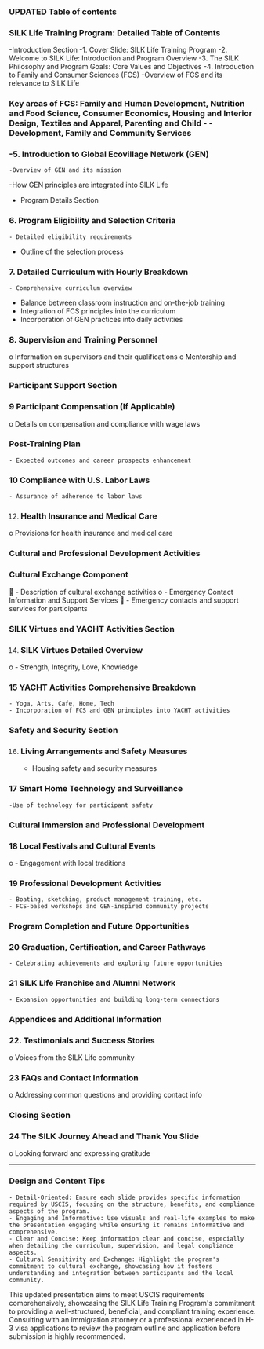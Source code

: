 
### UPDATED Table of contents 
### SILK Life Training Program: Detailed Table of Contents
-Introduction Section
-1.	Cover Slide: SILK Life Training Program
-2.	Welcome to SILK Life: Introduction and Program Overview
-3.	The SILK Philosophy and Program Goals: Core Values and Objectives
-4.	Introduction to Family and Consumer Sciences (FCS)
	-Overview of FCS and its relevance to SILK Life
### Key areas  of FCS: Family and Human Development, Nutrition and Food Science, Consumer Economics, Housing and Interior Design, Textiles and Apparel, Parenting and Child - -Development, Family and Community Services
### -5.	Introduction to Global Ecovillage Network (GEN)
	-Overview of GEN and its mission
-How GEN principles are integrated into SILK Life
- Program Details Section
### 6.	Program Eligibility and Selection Criteria
	- Detailed eligibility requirements
- 	Outline of the selection process
### 7.	Detailed Curriculum with Hourly Breakdown
	- Comprehensive curriculum overview
 - Balance between classroom instruction and on-the-job training
- 	Integration of FCS principles into the curriculum
-  Incorporation of GEN practices into daily activities
### 8.	Supervision and Training Personnel
o	Information on supervisors and their qualifications
o	Mentorship and support structures
### Participant Support Section
### 9  Participant Compensation (If Applicable)
o	Details on compensation and compliance with wage laws
### Post-Training Plan
	- Expected outcomes and career prospects enhancement
### 10 Compliance with U.S. Labor Laws
	- Assurance of adherence to labor laws
12.	### Health Insurance and Medical Care
o	Provisions for health insurance and medical care
### Cultural and Professional Development Activities
###  Cultural Exchange Component
	- Description of cultural exchange activities
o	- Emergency Contact Information and Support Services
	- Emergency contacts and support services for participants
### SILK Virtues and YACHT Activities Section
14.	### SILK Virtues Detailed Overview
o	- Strength, Integrity, Love, Knowledge
### 15 YACHT Activities Comprehensive Breakdown
	- Yoga, Arts, Cafe, Home, Tech
	- Incorporation of FCS and GEN principles into YACHT activities
### Safety and Security Section
16.	### Living Arrangements and Safety Measures
	- Housing safety and security measures
### 17 Smart Home Technology and Surveillance
	-Use of technology for participant safety
### Cultural Immersion and Professional Development
### 18 Local Festivals and Cultural Events
o	- Engagement with local traditions
### 19 Professional Development Activities
	- Boating, sketching, product management training, etc.
	- FCS-based workshops and GEN-inspired community projects
### Program Completion and Future Opportunities
### 20 Graduation, Certification, and Career Pathways
	- Celebrating achievements and exploring future opportunities
### 21 SILK Life Franchise and Alumni Network
	- Expansion opportunities and building long-term connections
### Appendices and Additional Information
### 22.	Testimonials and Success Stories
o	Voices from the SILK Life community
### 23 FAQs and Contact Information
o	Addressing common questions and providing contact info
### Closing Section
### 24 The SILK Journey Ahead and Thank You Slide
o	Looking forward and expressing gratitude
________________________________________
### Design and Content Tips
	- Detail-Oriented: Ensure each slide provides specific information required by USCIS, focusing on the structure, benefits, and compliance aspects of the program.
	- Engaging and Informative: Use visuals and real-life examples to make the presentation engaging while ensuring it remains informative and comprehensive.
	- Clear and Concise: Keep information clear and concise, especially when detailing the curriculum, supervision, and legal compliance aspects.
	- Cultural Sensitivity and Exchange: Highlight the program's commitment to cultural exchange, showcasing how it fosters understanding and integration between participants and the local community.
This updated presentation aims to meet USCIS requirements comprehensively, showcasing the SILK Life Training Program's commitment to providing a well-structured, beneficial, and compliant training experience. Consulting with an immigration attorney or a professional experienced in H-3 visa applications to review the program outline and application before submission is highly recommended.


